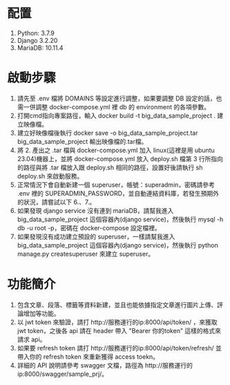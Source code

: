 # 配置
1. Python: 3.7.9
2. Django 3.2.20
3. MariaDB: 10.11.4

# 啟動步驟
1. 請先至 .env 檔將 DOMAINS 等設定進行調整，如果要調整 DB 設定的話，也需一併調整 docker-compose.yml 裡 db 的 environment 的各項參數。
2. 打開cmd指向專案路徑，輸入 docker build -t big_data_sample_project . 建立映像檔。
3. 建立好映像檔後執行 docker save -o big_data_sample_project.tar big_data_sample_project 輸出映像檔的.tar檔。
4. 將 2. 產出之 .tar 檔與 docker-compose.yml 加入 linux(這裡是用 ubuntu 23.04)機器上，並將 docker-compose.yml 放入 deploy.sh 檔第 3 行所指向的路徑與將 .tar 檔放入跟 deploy.sh 相同的路徑，設置好後請執行 sh deploy.sh 來啟動服務。
5. 正常情況下會自動新建一個 superuser，帳號：superadmin，密碼請參考 .env 裡的 SUPERADMIN_PASSWORD，並自動連結資料庫，若發生預期外的狀況，請嘗試以下 6.、7.。
6. 如果發現 django service 沒有連到 mariaDB，請幫我進入 big_data_sample_project 這個容器內(django service)，然後執行 mysql -h db -u root -p，密碼在 docker-compose 設定檔裡。
7. 如果發現沒有成功建立預設的 superuser，一樣請幫我進入 big_data_sample_project 這個容器內(django service)，然後執行 python manage.py createsuperuser 來建立 superuser。

# 功能簡介
1. 包含文章、段落、標籤等資料新建，並且也能依據指定文章進行圖片上傳、評論增加等功能。
2. 以 jwt token 來驗證，請打 http://服務運行的ip:8000/api/token/ ，來獲取 jwt token，之後各 api 請在 header 帶入 "Bearer 你的token" 這樣的格式來請求 api。
3. 如果要 refresh token 請打 http://服務運行的ip:8000/api/token/refresh/ 並帶入你的 refresh token 來重新獲得 access toekn。
4. 詳細的 API 說明請參考 swagger 文檔，路徑為 http://服務運行的ip:8000/swagger/sample_prj/。

